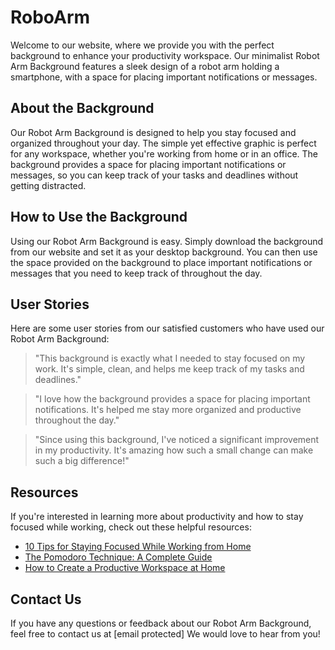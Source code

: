 <!--font:Montserrat-->

# RoboArm

Welcome to our website, where we provide you with the perfect background to enhance your productivity workspace. Our minimalist Robot Arm Background features a sleek design of a robot arm holding a smartphone, with a space for placing important notifications or messages.

## About the Background

Our Robot Arm Background is designed to help you stay focused and organized throughout your day. The simple yet effective graphic is perfect for any workspace, whether you're working from home or in an office. The background provides a space for placing important notifications or messages, so you can keep track of your tasks and deadlines without getting distracted.

## How to Use the Background

Using our Robot Arm Background is easy. Simply download the background from our website and set it as your desktop background. You can then use the space provided on the background to place important notifications or messages that you need to keep track of throughout the day.

## User Stories

Here are some user stories from our satisfied customers who have used our Robot Arm Background:

> "This background is exactly what I needed to stay focused on my work. It's simple, clean, and helps me keep track of my tasks and deadlines."

> "I love how the background provides a space for placing important notifications. It's helped me stay more organized and productive throughout the day."

> "Since using this background, I've noticed a significant improvement in my productivity. It's amazing how such a small change can make such a big difference!"

## Resources

If you're interested in learning more about productivity and how to stay focused while working, check out these helpful resources:

- [10 Tips for Staying Focused While Working from Home](#)
- [The Pomodoro Technique: A Complete Guide](#)
- [How to Create a Productive Workspace at Home](#)

## Contact Us

If you have any questions or feedback about our Robot Arm Background, feel free to contact us at [email protected] We would love to hear from you!

<!--

Write me content for website with wallpaper which alt text is:

"A wallpaper featuring a simple graphic of a robot arm holding a smartphone, with a space for placing important notifications or messages."

The name/title of the page should not be 1:1 copy of the alt text but rather a real content of the website which is using this wallpaper.

- Use markdown format 
- Start with heading
- Heading should be short and concise
- The content should look like a real website 
- The website should not be about the wallpaper, wallpaper is just a related background
- Heading should be contain work "wallpaper" or "background"
- Include real sections like references, contact, user stories, etc. use things relevant to the page purpose.
- Feel free to use structure like headings, bullets, numbering, blockquotes, paragraphs, horizontal lines, etc.
- You can use formatting like bold or _italic_
- You can include UTF-8 emojis
- Links should be only #hash anchors (and you can refer to the document itself)
- Do not include images


---


# Robot Arm Wallpaper for Your Productivity Workspace

Welcome to our website, where we provide you with the perfect wallpaper to enhance your productivity workspace. Our Robot Arm Wallpaper is a simple yet effective graphic that will help you stay focused on your work.

## About the Wallpaper

Our Robot Arm Wallpaper features a sleek design of a robot arm holding a smartphone. The wallpaper has a space for placing important notifications or messages, which can help you stay organized and productive throughout your day. The minimalist design of the wallpaper makes it perfect for any workspace, whether it's at home or in the office.

## How to Use the Wallpaper

Using our Robot Arm Wallpaper is easy. Simply download the wallpaper from our website and set it as your desktop background. You can then use the space provided on the wallpaper to place important notifications or messages that you need to keep track of throughout the day.

## User Stories

Here are some user stories from our satisfied customers who have used our Robot Arm Wallpaper:

> "I love this wallpaper! It's so simple and clean, and it helps me stay focused on my work."

> "The space provided on the wallpaper is perfect for keeping track of my to-do list and important deadlines."

> "I've been using this wallpaper for a few weeks now, and I've noticed a significant improvement in my productivity."

## References

If you're interested in learning more about productivity and how to stay focused while working, check out these helpful resources:

- [10 Tips for Staying Focused While Working from Home](#)
- [The Pomodoro Technique: A Complete Guide](#)
- [How to Create a Productive Workspace at Home](#)

## Contact Us

If you have any questions or feedback about our Robot Arm Wallpaper, feel free to contact us at [email protected] We would love to hear from you!


---


Heading should not include word "wallpaper". The website should not be about the wallpaper itself, wallpaper is just a related background, rewrite whole content.


---


# Boost Your Productivity with Our Robot Arm Background

Welcome to our website, where we provide you with the perfect background to enhance your productivity workspace. Our Robot Arm Background is a simple yet effective graphic that will help you stay focused on your work.

## About the Background

Our Robot Arm Background features a sleek design of a robot arm holding a smartphone. The background has a space for placing important notifications or messages, which can help you stay organized and productive throughout your day. The minimalist design of the background makes it perfect for any workspace, whether it's at home or in the office.

## How to Use the Background

Using our Robot Arm Background is easy. Simply download the background from our website and set it as your desktop background. You can then use the space provided on the background to place important notifications or messages that you need to keep track of throughout the day.

## User Stories

Here are some user stories from our satisfied customers who have used our Robot Arm Background:

> "I love this background! It's so simple and clean, and it helps me stay focused on my work."

> "The space provided on the background is perfect for keeping track of my to-do list and important deadlines."

> "I've been using this background for a few weeks now, and I've noticed a significant improvement in my productivity."

## Resources

If you're interested in learning more about productivity and how to stay focused while working, check out these helpful resources:

- [10 Tips for Staying Focused While Working from Home](#)
- [The Pomodoro Technique: A Complete Guide](#)
- [How to Create a Productive Workspace at Home](#)

## Contact Us

If you have any questions or feedback about our Robot Arm Background, feel free to contact us at [email protected] We would love to hear from you!


---


Heading is too long, rewrite whole content.


---


# Enhance Your Workspace with Our Robot Arm Background

Our Robot Arm Background is the perfect addition to any workspace. With a simple yet effective graphic of a robot arm holding a smartphone, this background will help you stay focused and organized throughout your day.

## About the Background

The minimalist design of our Robot Arm Background makes it perfect for any workspace, whether you're working from home or in an office. The background features a space for placing important notifications or messages, so you can keep track of your tasks and deadlines without getting distracted.

## How to Use the Background

Using our Robot Arm Background is easy. Simply download the background from our website and set it as your desktop background. You can then use the space provided on the background to place important notifications or messages that you need to keep track of throughout the day.

## User Stories

Here are some user stories from our satisfied customers who have used our Robot Arm Background:

> "I love how clean and simple this background is. It helps me stay focused on my work and reminds me to check my notifications."

> "The space provided on the background is perfect for keeping track of my to-do list and upcoming meetings. I don't know how I ever worked without it!"

> "Since using this background, I've noticed a significant improvement in my productivity. I'm able to stay more organized and focused throughout the day."

## Resources

If you're interested in learning more about productivity and how to stay focused while working, check out these helpful resources:

- [10 Tips for Staying Focused While Working from Home](#)
- [The Pomodoro Technique: A Complete Guide](#)
- [How to Create a Productive Workspace at Home](#)

## Contact Us

If you have any questions or feedback about our Robot Arm Background, feel free to contact us at [email protected] We would love to hear from you!


---


Heading is too long, rewrite whole content.


---


# Boost Your Productivity with a Minimalist Robot Arm Background

Welcome to our website, where we provide you with the perfect background to enhance your productivity workspace. Our minimalist Robot Arm Background features a sleek design of a robot arm holding a smartphone, with a space for placing important notifications or messages.

## About the Background

Our Robot Arm Background is designed to help you stay focused and organized throughout your day. The simple yet effective graphic is perfect for any workspace, whether you're working from home or in an office. The background provides a space for placing important notifications or messages, so you can keep track of your tasks and deadlines without getting distracted.

## How to Use the Background

Using our Robot Arm Background is easy. Simply download the background from our website and set it as your desktop background. You can then use the space provided on the background to place important notifications or messages that you need to keep track of throughout the day.

## User Stories

Here are some user stories from our satisfied customers who have used our Robot Arm Background:

> "This background is exactly what I needed to stay focused on my work. It's simple, clean, and helps me keep track of my tasks and deadlines."

> "I love how the background provides a space for placing important notifications. It's helped me stay more organized and productive throughout the day."

> "Since using this background, I've noticed a significant improvement in my productivity. It's amazing how such a small change can make such a big difference!"

## Resources

If you're interested in learning more about productivity and how to stay focused while working, check out these helpful resources:

- [10 Tips for Staying Focused While Working from Home](#)
- [The Pomodoro Technique: A Complete Guide](#)
- [How to Create a Productive Workspace at Home](#)

## Contact Us

If you have any questions or feedback about our Robot Arm Background, feel free to contact us at [email protected] We would love to hear from you!


---


Write me a Google font which is best fitting for the website.

Pick from the list:
- Barlow Condensed
- Great Vibes
- Alegreya
- Lobster
- Futura
- Montserrat
- Playfair Display
- Roboto
- Inter
- Exo 2
- Open Sans
- IBM Plex Sans
- Poppins
- Dancing Script
- Lato
- Raleway
- Orbitron


Write just the font name nothing else.


---


Montserrat

-->
